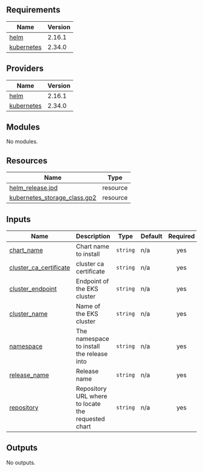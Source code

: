<!-- BEGIN_TF_DOCS -->
## Requirements

| Name | Version |
|------|---------|
| <a name="requirement_helm"></a> [helm](#requirement\_helm) | 2.16.1 |
| <a name="requirement_kubernetes"></a> [kubernetes](#requirement\_kubernetes) | 2.34.0 |

## Providers

| Name | Version |
|------|---------|
| <a name="provider_helm"></a> [helm](#provider\_helm) | 2.16.1 |
| <a name="provider_kubernetes"></a> [kubernetes](#provider\_kubernetes) | 2.34.0 |

## Modules

No modules.

## Resources

| Name | Type |
|------|------|
| [helm_release.jpd](https://registry.terraform.io/providers/hashicorp/helm/2.16.1/docs/resources/release) | resource |
| [kubernetes_storage_class.gp2](https://registry.terraform.io/providers/hashicorp/kubernetes/2.34.0/docs/resources/storage_class) | resource |

## Inputs

| Name | Description | Type | Default | Required |
|------|-------------|------|---------|:--------:|
| <a name="input_chart_name"></a> [chart\_name](#input\_chart\_name) | Chart name to install | `string` | n/a | yes |
| <a name="input_cluster_ca_certificate"></a> [cluster\_ca\_certificate](#input\_cluster\_ca\_certificate) | cluster ca certificate | `string` | n/a | yes |
| <a name="input_cluster_endpoint"></a> [cluster\_endpoint](#input\_cluster\_endpoint) | Endpoint of the EKS cluster | `string` | n/a | yes |
| <a name="input_cluster_name"></a> [cluster\_name](#input\_cluster\_name) | Name of the EKS cluster | `string` | n/a | yes |
| <a name="input_namespace"></a> [namespace](#input\_namespace) | The namespace to install the release into | `string` | n/a | yes |
| <a name="input_release_name"></a> [release\_name](#input\_release\_name) | Release name | `string` | n/a | yes |
| <a name="input_repository"></a> [repository](#input\_repository) | Repository URL where to locate the requested chart | `string` | n/a | yes |

## Outputs

No outputs.
<!-- END_TF_DOCS -->
